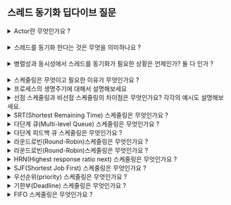 ## 스레드 동기화 딥다이브 질문 

<details>
<summary> Actor란 무엇인가요 ? </summary>
<div markdown="1">

- 
  </div>
  </details>

<br/>

<details>
<summary> 스레드를 동기화 한다는 것은 무엇을 의미하나요 ?</summary>
<div markdown="1">

- 
  </div>
  </details>

<br/>

<details>
<summary> 병렬성과 동시성에서 스레드를 동기화가 필요한 상황은 언제인가? 둘 다 인가 ?</summary>
<div markdown="1">

- 
  </div>
  </details>

<br/>

<details>
<summary>
스케줄링은 무엇이고 필요한 이유가 무엇인가요 ?
</summary>
<div markdown="1">


</div>
</details>

<details>
<summary>
프로세스의 생명주기에 대해서 설명해보세요
</summary>
<div markdown="1">


</div>
</details>





<details>
<summary>
선점 스케줄링과 비선점 스케줄링의 차이점은 무엇인가요? 각각의 예시도 설명해보세요. 
</summary>
<div markdown="1">

- SRT(Shortest Remaining Time) 스케줄링
- 라운드로빈(Round-Robin)스케줄링
- 다단계 큐(Multi-level Queue) 스케줄링
- 다단계 피드백 큐 스케줄링

- HRN(Highest response ratio next) 스케줄링
- SJF(Shortest Job First) 스케줄링
- 우선순위(priority) 스케줄링
- 기한부(Deadline) 스케줄링
- FIFO 스케줄링
</div>
</details>

<details>
<summary>
SRT(Shortest Remaining Time) 스케줄링은 무엇인가요 ?
</summary>
<div markdown="1">
</div>
</details>

<details>
<summary>
다단계 큐(Multi-level Queue) 스케줄링은 무엇인가요 ?
</summary>
<div markdown="1">
</div>
</details>

<details>
<summary>
다단계 피드백 큐 스케줄링은 무엇인가요 ?
</summary>
<div markdown="1">
</div>
</details>

<details>
<summary>
라운드로빈(Round-Robin)스케줄링은 무엇인가요 ?
</summary>
<div markdown="1">
</div>
</details>


<details>
<summary>
라운드로빈(Round-Robin)스케줄링은 무엇인가요 ?
</summary>
<div markdown="1">
</div>
</details>

<details>
<summary>
HRN(Highest response ratio next) 스케줄링은 무엇인가요 ?
</summary>
<div markdown="1">

</div>
</details>


<details>
<summary>
SJF(Shortest Job First) 스케줄링은 무엇인가요 ?
</summary>
<div markdown="1">

</div>
</details>

<details>
<summary>
우선순위(priority) 스케줄링은 무엇인가요 ?
</summary>
<div markdown="1">

</div>
</details>

<details>
<summary>
기한부(Deadline) 스케줄링은 무엇인가요 ?
</summary>
<div markdown="1">

</div>
</details>


<details>
<summary>
FIFO 스케줄링은 무엇인가요 ?
</summary>
<div markdown="1">

</div>
</details>
